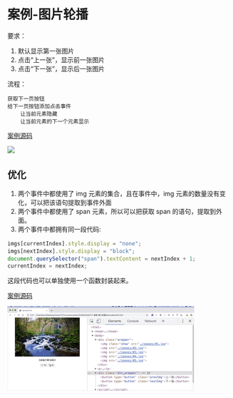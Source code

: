 # 案例-图片轮播

要求：

1. 默认显示第一张图片
2. 点击“上一张”，显示前一张图片
3. 点击“下一张”，显示后一张图片

流程：

```
获取下一页按钮
给下一页按钮添加点击事件
    让当前元素隐藏
    让当前元素的下一个元素显示

```

[案例源码](./demo/demo01.html)

![](./images/01.gif)

## 优化

1. 两个事件中都使用了 img 元素的集合，且在事件中，img 元素的数量没有变化，可以把该语句提取到事件外面
2. 两个事件中都使用了 span 元素，所以可以把获取 span 的语句，提取到外面。
3. 两个事件中都拥有同一段代码:

```js
imgs[currentIndex].style.display = "none";
imgs[nextIndex].style.display = "block";
document.querySelector("span").textContent = nextIndex + 1;
currentIndex = nextIndex;
```

这段代码也可以单独使用一个函数封装起来。

[案例源码](./demo/demo02.html)

![](./images/02.gif)
